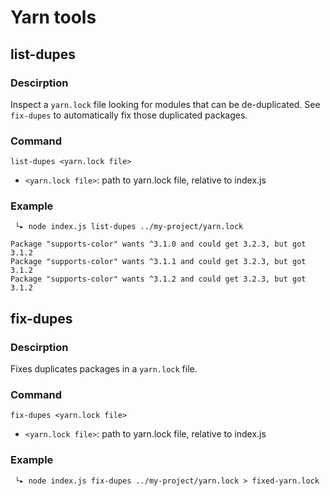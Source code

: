# Yarn tools

## list-dupes

### Descirption
Inspect a `yarn.lock` file looking for modules that can be de-duplicated. See `fix-dupes` to automatically fix those duplicated packages.

### Command
`list-dupes <yarn.lock file>`

* `<yarn.lock file>`: path to yarn.lock file, relative to index.js

### Example

```
 └▸ node index.js list-dupes ../my-project/yarn.lock

Package "supports-color" wants ^3.1.0 and could get 3.2.3, but got 3.1.2
Package "supports-color" wants ^3.1.1 and could get 3.2.3, but got 3.1.2
Package "supports-color" wants ^3.1.2 and could get 3.2.3, but got 3.1.2
```


## fix-dupes

### Descirption
Fixes duplicates packages in a `yarn.lock` file.

### Command
`fix-dupes <yarn.lock file>`

* `<yarn.lock file>`: path to yarn.lock file, relative to index.js

### Example

```
 └▸ node index.js fix-dupes ../my-project/yarn.lock > fixed-yarn.lock
```